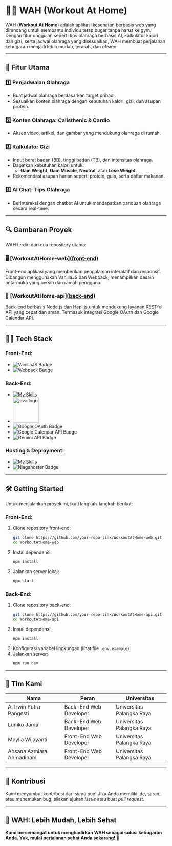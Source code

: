 # 🏋️‍♀️ WAH (Workout At Home)

WAH (**Workout At Home**) adalah aplikasi kesehatan berbasis web yang dirancang untuk membantu individu tetap bugar tanpa harus ke gym. Dengan fitur unggulan seperti tips olahraga berbasis AI, kalkulator kalori dan gizi, serta jadwal olahraga yang disesuaikan, WAH membuat perjalanan kebugaran menjadi lebih mudah, terarah, dan efisien.

---

## 🌟 **Fitur Utama**

### 1️⃣ **Penjadwalan Olahraga**
- Buat jadwal olahraga berdasarkan target pribadi.
- Sesuaikan konten olahraga dengan kebutuhan kalori, gizi, dan asupan protein.

### 2️⃣ **Konten Olahraga: Calisthenic & Cardio**
- Akses video, artikel, dan gambar yang mendukung olahraga di rumah.

### 3️⃣ **Kalkulator Gizi**
- Input berat badan (BB), tinggi badan (TB), dan intensitas olahraga.
- Dapatkan kebutuhan kalori untuk:
  - **Gain Weight**, **Gain Muscle**, **Neutral**, atau **Lose Weight**.
- Rekomendasi asupan harian seperti protein, gula, serta daftar makanan.

### 4️⃣ **AI Chat: Tips Olahraga**
- Berinteraksi dengan chatbot AI untuk mendapatkan panduan olahraga secara real-time.

---

## 🔍 **Gambaran Proyek**

WAH terdiri dari dua repository utama: 

### 🖥️ **[WorkoutAtHome-web][(front-end)](https://github.com/WAH-WorkoutAtHome/WorkoutAtHome-web)**
Front-end aplikasi yang memberikan pengalaman interaktif dan responsif. Dibangun menggunakan VanillaJS dan Webpack, menampilkan desain antarmuka yang bersih dan ramah pengguna.

### 💾 **[WorkoutAtHome-api][(back-end)](https://github.com/WAH-WorkoutAtHome/WorkoutAtHome-api)**
Back-end berbasis Node.js dan Hapi.js untuk mendukung layanan RESTful API yang cepat dan aman. Termasuk integrasi Google OAuth dan Google Calendar API.

---

## 👩‍💻 **Tech Stack**

### **Front-End:**
- ![VanillaJS Badge](https://img.shields.io/badge/VanillaJS-F7DF1E?logo=javascript&logoColor=black)
- ![Webpack Badge](https://img.shields.io/badge/Webpack-8DD6F9?logo=webpack&logoColor=white)

### **Back-End:**
- [![My Skills](https://skillicons.dev/icons?i=nodejs)](https://skillicons.dev)
- <img src="https://raw.githubusercontent.com/hapijs/assets/master/images/hapi.png" height="80" width="80" alt="java logo"  />
- ![Google OAuth Badge](https://img.shields.io/badge/GoogleOAuth-4285F4?logo=google&logoColor=white)
- ![Google Calendar API Badge](https://img.shields.io/badge/GoogleCalendarAPI-34A853?logo=google-calendar&logoColor=white)
- ![Gemini API Badge](https://img.shields.io/badge/Gemini%20AI%20API-6F42C1?logo=https://your-logo-url.com/logo.png&logoColor=white)

### **Hosting & Deployment:**
- [![My Skills](https://skillicons.dev/icons?i=aws)](https://skillicons.dev)
- ![Niagahoster Badge](https://img.shields.io/badge/Niagahoster-0073E6?logo=niagahoster&logoColor=white)

---

## 🛠️ **Getting Started**

Untuk menjalankan proyek ini, ikuti langkah-langkah berikut:

### **Front-End:**
1. Clone repository front-end:
   ```bash
   git clone https://github.com/your-repo-link/WorkoutAtHome-web.git
   cd WorkoutAtHome-web
   ```
2. Instal dependensi:
   ```bash
   npm install
   ```
3. Jalankan server lokal:
   ```bash
   npm start
   ```

### **Back-End:**
1. Clone repository back-end:
   ```bash
   git clone https://github.com/your-repo-link/WorkoutAtHome-api.git
   cd WorkoutAtHome-api
   ```
2. Instal dependensi:
   ```bash
   npm install
   ```
3. Konfigurasi variabel lingkungan (lihat file `.env.example`).
4. Jalankan server:
   ```bash
   npm run dev
   ```

---

## 👥 **Tim Kami**

| Nama                     | Peran                   | Universitas                  |
|--------------------------|------------------------|-----------------------------|
| A. Irwin Putra Pangesti  | Back-End Web Developer | Universitas Palangka Raya   |
| Luniko Jama              | Back-End Web Developer | Universitas Palangka Raya   |
| Meylia Wijayanti         | Front-End Web Developer| Universitas Palangka Raya   |
| Ahsana Azmiara Ahmadiham | Front-End Web Developer| Universitas Palangka Raya   |

---

## 📣 **Kontribusi**
Kami menyambut kontribusi dari siapa pun! Jika Anda memiliki ide, saran, atau menemukan bug, silakan ajukan *issue* atau buat *pull request*.

---

## 🎉 **WAH: Lebih Mudah, Lebih Sehat**
**Kami bersemangat untuk menghadirkan WAH sebagai solusi kebugaran Anda. Yuk, mulai perjalanan sehat Anda sekarang! 💪**
